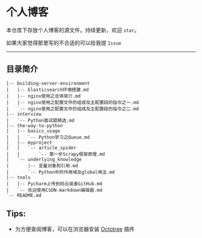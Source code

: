 # 个人博客

本仓库下存放个人博客的源文件。持续更新，欢迎 `star`。

如果大家觉得那里写的不合适的可以给我提 `Issue`

---

## 目录简介

```
|-- building-server-environment
|   |-- Elasticsearch环境搭建.md
|   |-- nginx使用之总体简介.md
|   |-- nginx使用之配置文件的组成及主配置段的指令之一.md
|   `-- nginx使用之配置文件的组成及主配置段的指令之二.md
|-- interview
|   `-- Python面试题精选.md
|-- the-way-to-python
|   |-- basics_usage
|   |   `-- Python学习之Queue.md
|   |-- myproject
|   |   `-- article_spider
|   |       `-- 第一步Scrapy框架原理.md
|   `-- underlying_knowledge
|       |-- 变量对象和引用.md
|       `-- Python中的作用域及global用法.md
|-- tools
|   |-- Pycharm上传到码云或者GitHub.md
|   `-- 欢迎使用CSDN-markdown编辑器.md
`-- README.md

```
## Tips:

- 为方便查阅博客，可以在浏览器安装 [Octotree](https://github.com/buunguyen/octotree) 插件
